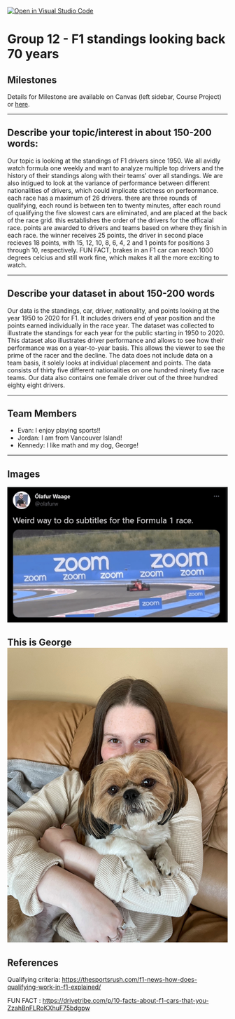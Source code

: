 [![Open in Visual Studio Code](https://classroom.github.com/assets/open-in-vscode-f059dc9a6f8d3a56e377f745f24479a46679e63a5d9fe6f495e02850cd0d8118.svg)](https://classroom.github.com/online_ide?assignment_repo_id=5843854&assignment_repo_type=AssignmentRepo)
# Group 12 - F1 standings looking back 70 years

## Milestones

Details for Milestone are available on Canvas (left sidebar, Course Project) or [here](https://firas.moosvi.com/courses/data301/project/milestone01.html).

---

## Describe your topic/interest in about 150-200 words:
Our topic is looking at the standings of F1 drivers since 1950. We all avidly watch formula one weekly and want to analyze multiple top drivers and the history of their standings along with their teams' over all standings. We are also intigued to look at the variance of performance between different nationalities of drivers, which could implicate stictness on perfeormance. each race has a maximum of 26 drivers. there are three rounds of qualifying, each round is between ten to twenty minutes, after each round of qualifying the five slowest cars are eliminated, and are placed at the back of the race grid. this establishes the order of the drivers for the officaial race. points are awarded to drivers and teams based on where they finish in each race. the winner receives 25 points, the driver in second place recieves 18 points, with 15, 12, 10, 8, 6, 4, 2 and 1 points for positions 3 through 10, respectively. FUN FACT, brakes in an F1 car can reach 1000 degrees celcius and still work fine, which makes it all the more exciting to watch.

---

## Describe your dataset in about 150-200 words
Our data is the standings, car, driver, nationality, and points looking at the year 1950 to 2020 for F1. It includes drivers end of year position and the points earned individually in the race year. The dataset was collected to illustrate the standings for each year for the public starting in 1950 to 2020. This dataset also illustrates driver performance and allows to see how their performance was on a year-to-year basis. This allows the viewer to see the prime of the racer and the decline. The data does not include data on a team basis, it solely looks at individual placement and points. The data consists of thirty five different nationalities on one hundred ninety five race teams. Our data also contains one female driver out of the three hundred eighty eight drivers. 

---

## Team Members

- Evan: I enjoy playing sports!!
- Jordan: I am from Vancouver Island!
- Kennedy: I like math and my dog, George!
---
## Images

<img src ="images/F1meme.png">

This is George
<img src ="images/George.png">
---
## References

Qualifying criteria: https://thesportsrush.com/f1-news-how-does-qualifying-work-in-f1-explained/

FUN FACT : https://drivetribe.com/p/10-facts-about-f1-cars-that-you-ZzahBnFLRoKXhuF75bdgpw
